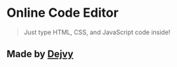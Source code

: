 # Online Code Editor 
> Just type HTML, CSS, and JavaScript code inside!
## Made by [Dejvy](https://www.dejvy.tk)